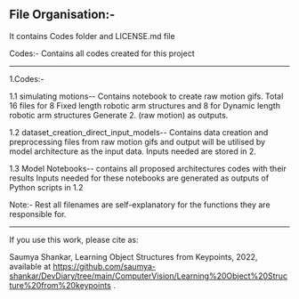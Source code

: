 ## File Organisation:-

It contains Codes folder and LICENSE.md file

Codes:- Contains all codes created for this project

-----------------------------
1.Codes:-

1.1 simulating motions-- Contains notebook to create raw motion gifs. Total 16 files for 8 Fixed length robotic arm structures  and 8 for Dynamic length robotic arm structures
Generate 2. (raw motion) as outputs.

1.2 dataset_creation_direct_input_models-- Contains data creation and preprocessing files from raw motion gifs and output will be utilised by model architecture as the input data.
Inputs needed are stored in 2.

1.3 Model Notebooks-- contains all proposed architectures codes with their results
Inputs needed for these notebooks are generated as outputs of Python scripts in 1.2


Note:- Rest all filenames are self-explanatory for the functions they are responsible for.

-----------------------------
If you use this work, please cite as:

Saumya Shankar, Learning Object Structures from Keypoints, 2022, available at https://github.com/saumya-shankar/DevDiary/tree/main/ComputerVision/Learning%20Object%20Structure%20from%20keypoints .



